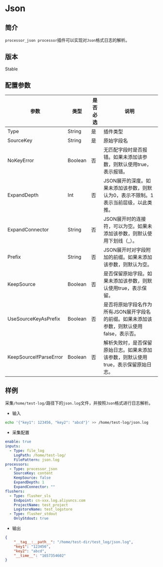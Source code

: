# Json

## 简介

`processor_json processor`插件可以实现对`Json`格式日志的解析。

## 版本

Stable

## 配置参数

| 参数                     | 类型      | 是否必选 | 说明                                                |
| ---------------------- | ------- | ---- | ------------------------------------------------- |
| Type                   | String  | 是    | 插件类型                                              |
| SourceKey              | String  | 是    | 原始字段名                                             |
| NoKeyError             | Boolean | 否    | 无匹配字段时是否报错。如果未添加该参数，则默认使用true，表示报错。               |
| ExpandDepth            | Int     | 否    | JSON展开的深度。如果未添加该参数，则默认为0，表示不限制。1表示当前层级，以此类推。      |
| ExpandConnector        | String  | 否    | JSON展开时的连接符，可以为空。如果未添加该参数，则默认使用下划线（\_）。           |
| Prefix                 | String  | 否    | JSON展开时对字段附加的前缀。如果未添加该参数，则默认为空。                   |
| KeepSource             | Boolean | 否    | 是否保留原始字段。如果未添加该参数，则默认使用true，表示保留。                 |
| UseSourceKeyAsPrefix   | Boolean | 否    | 是否将原始字段名作为所有JSON展开字段名的前缀。如果未添加该参数，则默认使用false，表示否。 |
| KeepSourceIfParseError | Boolean | 否    | 解析失败时，是否保留原始日志。如果未添加该参数，则默认使用true，表示保留原始日志。       |

## 样例

采集`/home/test-log/`路径下的`json.log`文件，并按照`Json`格式进行日志解析。

* 输入

```bash
echo '{"key1": 123456, "key2": "abcd"}' >> /home/test-log/json.log
```

* 采集配置

```yaml
enable: true
inputs:
  - Type: file_log
    LogPath: /home/test-log/
    FilePattern: json.log
processors:
  - Type: processor_json
    SourceKey: content
    KeepSource: false
    ExpandDepth: 1
    ExpandConnector: ""
flushers:
  - Type: flusher_sls
    Endpoint: cn-xxx.log.aliyuncs.com
    ProjectName: test_project
    LogstoreName: test_logstore
  - Type: flusher_stdout
    OnlyStdout: true
```

* 输出

```json
{
    "__tag__:__path__": "/home/test-dir/test_log/json.log",
    "key1": "123456",
    "key2": "abcd",
    "__time__": "1657354602"
}
```
